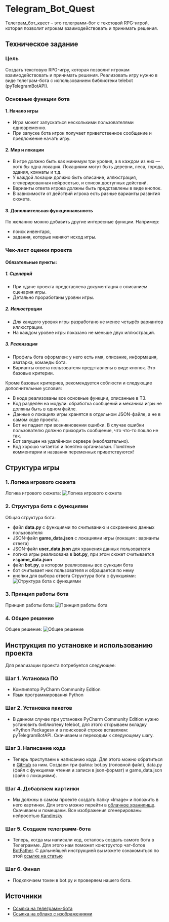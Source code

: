 #  **Telegram_Bot_Quest**
Телеграм_бот_квест – это телеграмм-бот с текстовой RPG-игрой, которая позволит игрокам взаимодействовать и принимать решения. 

## **Техническое задание**
### **Цель**
Создать текстовую RPG-игру, которая позволит игрокам взаимодействовать и принимать решения. Реализовать игру нужно в виде телеграм-бота с использованием библиотеки telebot (pyTelegramBotAPI).
### **Основные функции бота**
#### **1. Начало игры**
- Игра может запускаться несколькими пользователями одновременно.
- При запуске бота игрок получает приветственное сообщение и предложение начать игру.
#### **2. Мир и локации**
- В игре должно быть как минимум три уровня, а в каждом из них — хотя бы одна локация. Локациями могут быть деревни, леса, города, здания, комнаты и т.д.
- У каждой локации должно быть описание, иллюстрация, сгенерированная нейросетью, и список доступных действий.
- Варианты ответа игрока должны быть представлены в виде кнопок.
- В зависимости от действий игрока есть разные варианты развития сюжета.
#### **3. Дополнительная функциональность**
По желанию можно добавить другие интересные функции. Например:
- поиск инвентаря,
- задания, которые меняют исход игры.

### **Чек-лист оценки проекта**
#### **Обязательные пункты:** 
##### **1. Сценарий**
- При сдаче проекта представлена документация с описанием сценария игры.
- Детально проработаны уровни игры.
##### **2. Иллюстрации**
- Для каждого уровня игры разработано не менее четырёх вариантов иллюстрации.
- На каждом уровне игры показано не меньше двух иллюстраций.
##### **3. Реализация**
- Профиль бота оформлен: у него есть имя, описание, информация, аватарка, команды бота.
- Варианты ответа пользователя представлены в виде кнопок.
Это базовые критерии. 

Кроме базовых критериев, рекомендуется соблюсти и следующие дополнительные условия:
- В коде реализованы все основные функции, описанные в ТЗ.
- Код разделён на модули: обработка сообщений и механика игры не должны быть в одном файле.
- Данные о локациях игры хранятся в отдельном JSON-файле, а не в самом коде проекта.
- Бот не падает при возникновении ошибки. В случае ошибки пользователю должно приходить сообщение, что что-то пошло не так.
- Бот запущен на удалённом сервере (необязательно).
- Код хорошо читается и понятно организован. Понятные комментарии и названия переменных приветствуются!

## **Структура игры**
### **1. Логика игрового сюжета** 
Логика игрового сюжета: ![Логика игрового сюжета](https://github.com/Sensei-PGD/Telegram_Bot_Quest/blob/main/schemes/The_logic_of_the_game.png)     

### **2. Структура бота с функциями** 
Общая структура бота:
- файл **data.py** с функциями по считыванию и сохранению данных пользователя
- JSON-файл **game_data.json** с локациями игры (локация : варианты ответа)
- JSON-файл **user_data.json** для хранения данных пользователя
- логика игры реализована в **bot.py**, при этом сюжет считывается из**game_data.json**
- файл **bot.py**, в котором реализованы все функции бота 
- бот считывает ник пользователя и обращается по нему
- кнопки для выбора ответа
Структура бота с функциями: ![Структура бота с функциями](https://github.com/Sensei-PGD/Telegram_Bot_Quest/blob/main/schemes/Bot_structure_with_functions.jpg)  
### **3. Принцип работы бота** 
Принцип работы бота: ![Принцип работы бота](https://github.com/Sensei-PGD/Telegram_Bot_Quest/blob/main/schemes/How_the_bot_works.jpg)    

### **4. Общее решение** 
Общее решение: ![Общее решение](https://github.com/Sensei-PGD/Telegram_Bot_Quest/blob/main/schemes/The_general_solution.jpg)    

## **Инструкция по установке и использованию проекта**
Для реализации проекта потребуется следующее:
### **Шаг 1. Установка ПО**
- Компилятор PyCharm Community Edition
- Язык программирования Python
### **Шаг 2. Установка пакетов**
- В данном случае при установке PyCharm Community Edition нужно установить библиотеку telebot, для этого открываем вкладку «Python Packages» и в поисковой строке вставляем: pyTelegramBotAPI. Скачиваем и переходим к следующему шагу.
### **Шаг 3. Написание кода**
- Теперь приступаем к написанию кода. Для этого можно обратиться в [GitHub](https://github.com/Sensei-PGD/Telegram_Bot_Quest.git) за ним. Создаем три файла: bot.py (головной файл), data.py (файл с функциями чтения и записи в json-формат) и game_data.json (файл с локациями). 
### **Шаг 4. Добавляем картинки**
- Мы должны в самом проекте создать папку «Image» и положить в него картинки. Для этого можно перейти в [облачное хранилище](https://github.com/Sensei-PGD/Telegram_Bot_Quest/tree/main/illustrations). Скачиваем и помещаем. Все изображения сгенерированы нейросетью [Kandinsky](https://fusionbrain.ai/?ref=vc.ru) 
### **Шаг 5. Создаем телеграмм-бота**
- Теперь, когда мы написали код, осталось создать самого бота в Телеграмме. Для этого нам поможет конструктор чат-ботов [BotFather](https://t.me/BotFather). С дальнейшей инструкцией вы можете ознакомиться по этой [ссылке на статью]( https://vc.ru/dev/903659-kak-sozdat-bota-v-telegram-za-5-minut-botfather)
### **Шаг 6. Финал**
- Подключаем токен в bot.py и проверяем нашего бота. 

## **Источники**
- [Ссылка на телеграмм-бота](https://t.me/Anumi_assistent_bot)
- [Ссылка на облако с изображениями](https://disk.yandex.ru/d/nOqjwEqlcGkz0g) 
